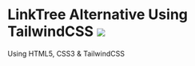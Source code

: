 # LinkTree Alternative Using TailwindCSS ![](https://img.shields.io/badge/-TailwindCSS-black?style=flat&logo=TailwindCSS&logoColor=blue)&nbsp;

Using HTML5, CSS3 & TailwindCSS
